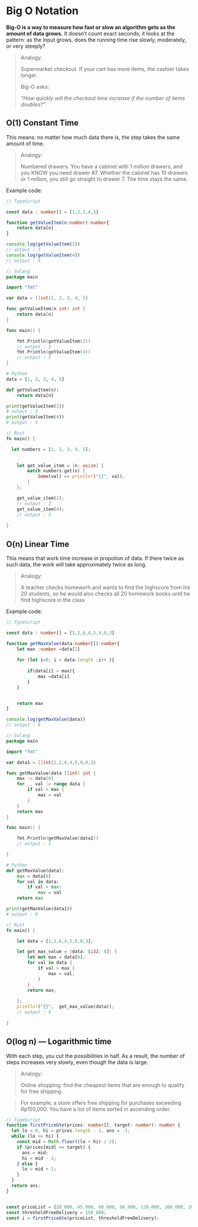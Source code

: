 # Big O Notation

**Big-O is a way to measure how fast or slow an algorithm gets as the amount of data grows.**
It doesn’t count exact seconds; it looks at the pattern: as the input grows, does the running time rise slowly, moderately, or very steeply?

>Analogy: 
>
>Supermarket checkout. If your cart has more items, the cashier takes longer.
>
>Big-O asks: 
>
>_“How quickly will the checkout time increase if the number of items doubles?”_



## O(1) Constant Time

This means: no matter how much data there is, the step takes the same amount of time.

>Analogy: 
>
>Numbered drawers. You have a cabinet with 1 million drawers, and you KNOW you need drawer #7.
Whether the cabinet has 10 drawers or 1 million, you still go straight to drawer 7. The time stays the same.


Example code:

```typescript
// TypeScript

const data : number[] = [1,2,3,4,5]

function getValueItem(n:number):number{
    return data[n]
}

console.log(getValueItem(2))
// output : 3
console.log(getValueItem(4))
// output : 5

```
```go
// Golang
package main

import "fmt"

var data = []int{1, 2, 3, 4, 5}

func getValueItem(n int) int {
	return data[n]
}

func main() {

	fmt.Println(getValueItem(2))
	// output : 3
	fmt.Println(getValueItem(4))
	// output : 5
}

``` 
```python
# Python
data = [1, 2, 3, 4, 5]

def getValueItem(n):
    return data[n]

print(getValueItem(2))
# output : 3
print(getValueItem(4))
# output : 5
```
```rust
// Rust
fn main() {

  let numbers = [1, 2, 3, 4, 5];
 

    let get_value_item = |n: usize| {
        match numbers.get(n) {
            Some(val) => println!("{}", val),
        }
    };

    get_value_item(2);
    // output : 3
    get_value_item(4);
    // output : 5
    
}
```

## O(n) Linear Time

This means that work time increase in propotion of data.
If there twice as such  data, the work will take approximately twice as long.

 
>Analogy: 
>
>A teacher checks homeworh and wants to find the highscore from his 20 students, so he would also checks all 20 homework books until he find highscore in the class

Example code:

```typescript
// TypeScript

const data : number[] = [1,2,6,4,5,9,0,3]

function getMaxValue(data:number[]):number{	
	let max :number =data[1]
    
    for (let i=0; i < data.length ;i++ ){
    
        if(data[i] > max){
            max =data[i]
        }
    }


    return max
}

console.log(getMaxValue(data))
// output : 9

```
```go
// Golang
package main

import "fmt"

var data1 = []int{1,2,6,4,5,9,0,3}

func getMaxValue(data []int) int {
	max := data[0]
	for _, val := range data {
		if val > max {
			max = val
		}
	}
	return max
}

func main() {

	fmt.Println(getMaxValue(data1))
	// output : 5

}

``` 
```python
# Python
def getMaxValue(data):
    max = data[0]
    for val in data:
        if val > max:
            max = val
    return max

print(getMaxValue(data1))
# output : 9
```
```rust
// Rust
fn main() {

    let data = [1,2,6,4,5,9,0,3];

    let get_max_value = |data: [i32; 8]| {
        let mut max = data[0];
        for val in data {
            if val > max {
                max = val;
            }
        }
        return max;
       
    };
    println!("{}",  get_max_value(data));
    // output : 9
    
}
```

## O(log n) — Logarithmic time

With each step, you cut the possibilities in half.
As a result, the number of steps increases very slowly, even though the data is large.

>Analogy: 
>
>Online shopping: find the cheapest items that are enough to qualify for free shipping.

>For example, a store offers free shipping for purchases exceeding Rp150,000. You have a list of items sorted in ascending order.

```typescript
// TypeScript
function firstPriceGte(prices: number[], target: number): number {
  let lo = 0, hi = prices.length - 1, ans = -1;
  while (lo <= hi) {
    const mid = Math.floor((lo + hi) / 2);
    if (prices[mid] >= target) {
      ans = mid;       
      hi = mid - 1;
    } else {
      lo = mid + 1;
    }
  }
  return ans;
}


const priceList = [20_000, 45_000, 60_000, 90_000, 120_000, 160_000, 200_000];
const thresholdFreeDelivery = 150_000;
const i = firstPriceGte(priceList, thresholdFreeDelivery);
```
